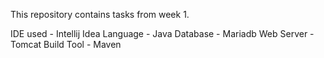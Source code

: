 This repository contains tasks from week 1.



IDE used - Intellij Idea
Language - Java
Database - Mariadb
Web Server - Tomcat
Build Tool - Maven

